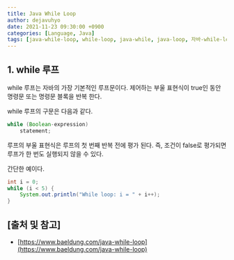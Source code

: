 ```yaml
---
title: Java While Loop
author: dejavuhyo
date: 2021-11-23 09:30:00 +0900
categories: [Language, Java]
tags: [java-while-loop, while-loop, java-while, java-loop, 자바-while-loop, while-루프]
---
```


## 1. while 루프

while 루프는 자바의 가장 기본적인 루프문이다. 제어하는 부울 표현식이 true인 동안 명령문 또는 명령문 블록을 반복 한다.

while 루프의 구문은 다음과 같다.

```java
while (Boolean-expression) 
    statement;
```

루프의 부울 표현식은 루프의 첫 번째 반복 전에 평가 된다. 즉, 조건이 false로 평가되면 루프가 한 번도 실행되지 않을 수 있다.

간단한 예이다.

```java
int i = 0;
while (i < 5) {
    System.out.println("While loop: i = " + i++);
}
```

## [출처 및 참고]
* [https://www.baeldung.com/java-while-loop](https://www.baeldung.com/java-while-loop)
